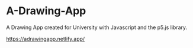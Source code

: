 # A-Drawing-App
A Drawing App created for University with Javascript and the p5.js library.

https://adrawingapp.netlify.app/
